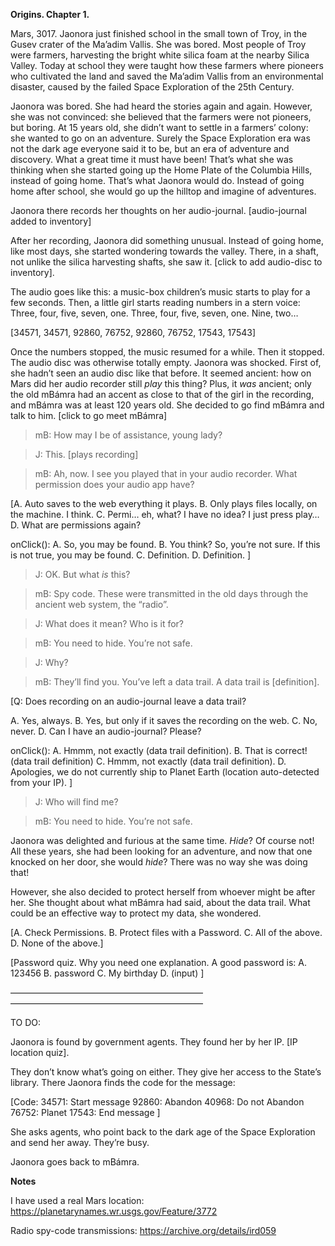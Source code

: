 **Origins. Chapter 1.**

Mars, 3017. Jaonora just finished school in the small town of Troy, in the Gusev crater of the Ma’adim Vallis. She was bored. Most people of Troy were farmers, harvesting the bright white silica foam at the nearby Silica Valley. Today at school they were taught how these farmers where pioneers who cultivated the land and saved the Ma’adim Vallis from an environmental disaster, caused by the failed Space Exploration of the 25th Century.

Jaonora was bored. She had heard the stories again and again. However, she was not convinced: she believed that the farmers were not pioneers, but boring. At 15 years old, she didn’t want to settle in a farmers’ colony: she wanted to go on an adventure. Surely the Space Exploration era was not the dark age everyone said it to be, but an era of adventure and discovery. What a great time it must have been! That’s what she was thinking when she started going up the Home Plate of the Columbia Hills, instead of going home. That’s what Jaonora would do. Instead of going home after school, she would go up the hilltop and imagine of adventures.

Jaonora there records her thoughts on her audio-journal. [audio-journal added to inventory]

After her recording, Jaonora did something unusual. Instead of going home, like most days, she started wondering towards the valley. There, in a shaft, not unlike the silica harvesting shafts, she saw it. [click to add audio-disc to inventory].

The audio goes like this: a music-box children’s music starts to play for a few seconds. Then, a little girl starts reading numbers in a stern voice: Three, four, five, seven, one. Three, four, five, seven, one. Nine, two…

[34571, 34571, 92860, 76752, 92860, 76752, 17543, 17543]

Once the numbers stopped, the music resumed for a while. Then it stopped. The audio disc was otherwise totally empty. Jaonora was shocked. First of, she hadn’t seen an audio disc like that before. It seemed ancient: how on Mars did her audio recorder still _play_ this thing? Plus, it _was_ ancient; only the old mBámra had an accent as close to that of the girl in the recording, and mBámra was at least 120 years old. She decided to go find mBámra and talk to him. [click to go meet mBámra]

> mB: How may I be of assistance, young lady?

> J: This. [plays recording]

> mB: Ah, now. I see you played that in your audio recorder. What permission does your audio app have?

[A. Auto saves to the web everything it plays.
B. Only plays files locally, on the machine. I think.
C. Permi… eh, what? I have no idea? I just press play…
D. What are permissions again?

onClick():
A. So, you may be found. B. You think? So, you’re not sure. If this is not true, you may be found. C. Definition. D. Definition.
]

> J: OK. But what _is_ this?

> mB: Spy code. These were transmitted in the old days through the ancient web system, the “radio”.

> J: What does it mean? Who is it for?

> mB: You need to hide. You’re not safe.

> J: Why?

> mB: They’ll find you. You’ve left a data trail. A data trail is [definition].

[Q: Does recording on an audio-journal leave a data trail?

A. Yes, always. B. Yes, but only if it saves the recording on the web. C. No, never. D. Can I have an audio-journal? Please?

onClick():
A. Hmmm, not exactly (data trail definition). B. That is correct! (data trail definition) C. Hmmm, not exactly (data trail definition). D. Apologies, we do not currently ship to Planet Earth (location auto-detected from your IP). ]

> J: Who will find me?

> mB: You need to hide. You’re not safe.

Jaonora was delighted and furious at the same time. _Hide_? Of course not! All these years, she had been looking for an adventure, and now that one knocked on her door, she would _hide_? There was no way she was doing that!

However, she also decided to protect herself from whoever might be after her. She thought about what mBámra had said, about the data trail. What could be an effective way to protect my data, she wondered.

[A. Check Permissions. B. Protect files with a Password. C. All of the above. D. None of the above.]

[Password quiz. Why you need one explanation.
A good password is:
A. 123456 B. password C. My birthday D. (input) ]

—————————————————————— ——————————————————————

TO DO:

Jaonora is found by government agents. They found her by her IP. [IP location quiz].

They don’t know what’s going on either. They give her access to the State’s library. There Jaonora finds the code for the message:

[Code:
34571: Start message
92860: Abandon
40968: Do not Abandon
76752: Planet
17543: End message ]

She asks agents, who point back to the dark age of the Space Exploration and send her away. They’re busy.

Jaonora goes back to mBámra.

**Notes**

I have used a real Mars location: https://planetarynames.wr.usgs.gov/Feature/3772

Radio spy-code transmissions: https://archive.org/details/ird059
